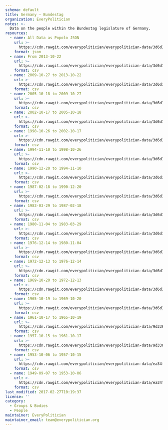 ```yaml
---
schema: default
title: Germany — Bundestag
organization: EveryPolitician
notes: >-
  Data on the people within the Bundestag legislature of Germany.
resources:
  - name: All Data as Popolo JSON
    url: >-
      https://cdn.rawgit.com/everypolitician/everypolitician-data/3d6d1d9081bed93ea0f82f79e8946fab87f20e03/data/Germany/Bundestag/ep-popolo-v1.0.json
    format: json
  - name: From 2013-10-22
    url: >-
      https://cdn.rawgit.com/everypolitician/everypolitician-data/3d6d1d9081bed93ea0f82f79e8946fab87f20e03/data/Germany/Bundestag/term-18.csv
    format: csv
  - name: 2009-10-27 to 2013-10-22
    url: >-
      https://cdn.rawgit.com/everypolitician/everypolitician-data/3d6d1d9081bed93ea0f82f79e8946fab87f20e03/data/Germany/Bundestag/term-17.csv
    format: csv
  - name: 2005-10-18 to 2009-10-27
    url: >-
      https://cdn.rawgit.com/everypolitician/everypolitician-data/3d6d1d9081bed93ea0f82f79e8946fab87f20e03/data/Germany/Bundestag/term-16.csv
    format: csv
  - name: 2002-10-17 to 2005-10-18
    url: >-
      https://cdn.rawgit.com/everypolitician/everypolitician-data/3d6d1d9081bed93ea0f82f79e8946fab87f20e03/data/Germany/Bundestag/term-15.csv
    format: csv
  - name: 1998-10-26 to 2002-10-17
    url: >-
      https://cdn.rawgit.com/everypolitician/everypolitician-data/3d6d1d9081bed93ea0f82f79e8946fab87f20e03/data/Germany/Bundestag/term-14.csv
    format: csv
  - name: 1994-11-10 to 1998-10-26
    url: >-
      https://cdn.rawgit.com/everypolitician/everypolitician-data/3d6d1d9081bed93ea0f82f79e8946fab87f20e03/data/Germany/Bundestag/term-13.csv
    format: csv
  - name: 1990-12-20 to 1994-11-10
    url: >-
      https://cdn.rawgit.com/everypolitician/everypolitician-data/3d6d1d9081bed93ea0f82f79e8946fab87f20e03/data/Germany/Bundestag/term-12.csv
    format: csv
  - name: 1987-02-18 to 1990-12-20
    url: >-
      https://cdn.rawgit.com/everypolitician/everypolitician-data/3d6d1d9081bed93ea0f82f79e8946fab87f20e03/data/Germany/Bundestag/term-11.csv
    format: csv
  - name: 1983-03-29 to 1987-02-18
    url: >-
      https://cdn.rawgit.com/everypolitician/everypolitician-data/3d6d1d9081bed93ea0f82f79e8946fab87f20e03/data/Germany/Bundestag/term-10.csv
    format: csv
  - name: 1980-11-04 to 1983-03-29
    url: >-
      https://cdn.rawgit.com/everypolitician/everypolitician-data/3d6d1d9081bed93ea0f82f79e8946fab87f20e03/data/Germany/Bundestag/term-9.csv
    format: csv
  - name: 1976-12-14 to 1980-11-04
    url: >-
      https://cdn.rawgit.com/everypolitician/everypolitician-data/3d6d1d9081bed93ea0f82f79e8946fab87f20e03/data/Germany/Bundestag/term-8.csv
    format: csv
  - name: 1972-12-13 to 1976-12-14
    url: >-
      https://cdn.rawgit.com/everypolitician/everypolitician-data/3d6d1d9081bed93ea0f82f79e8946fab87f20e03/data/Germany/Bundestag/term-7.csv
    format: csv
  - name: 1969-10-20 to 1972-12-13
    url: >-
      https://cdn.rawgit.com/everypolitician/everypolitician-data/3d6d1d9081bed93ea0f82f79e8946fab87f20e03/data/Germany/Bundestag/term-6.csv
    format: csv
  - name: 1965-10-19 to 1969-10-20
    url: >-
      https://cdn.rawgit.com/everypolitician/everypolitician-data/3d6d1d9081bed93ea0f82f79e8946fab87f20e03/data/Germany/Bundestag/term-5.csv
    format: csv
  - name: 1961-10-17 to 1965-10-19
    url: >-
      https://cdn.rawgit.com/everypolitician/everypolitician-data/9d33621f3f55702fe5d7eca5972a92524a918781/data/Germany/Bundestag/term-4.csv
    format: csv
  - name: 1957-10-15 to 1961-10-17
    url: >-
      https://cdn.rawgit.com/everypolitician/everypolitician-data/9d33621f3f55702fe5d7eca5972a92524a918781/data/Germany/Bundestag/term-3.csv
    format: csv
  - name: 1953-10-06 to 1957-10-15
    url: >-
      https://cdn.rawgit.com/everypolitician/everypolitician-data/ea34f2ec9b8e965f4e2dc2e83dc479befc9124a5/data/Germany/Bundestag/term-2.csv
    format: csv
  - name: 1949-09-07 to 1953-10-06
    url: >-
      https://cdn.rawgit.com/everypolitician/everypolitician-data/ea34f2ec9b8e965f4e2dc2e83dc479befc9124a5/data/Germany/Bundestag/term-1.csv
    format: csv
last_modified: 2017-02-27T10:19:37
license: ''
category:
  - Groups & Bodies
  - People
maintainer: EveryPolitician
maintainer_email: team@everypolitician.org
---
```

